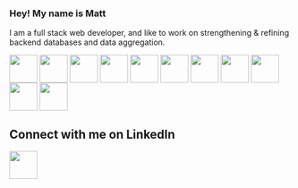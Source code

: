 ### Hey! My name is Matt

I am a full stack web developer, and like to work on strengthening & refining backend databases and data aggregation. 



<a href="URL_REDIRECT" target="blank"><img align="center" src="https://cdn-icons-png.flaticon.com/512/5968/5968350.png" height="50" /></a>
<a href="URL_REDIRECT" target="blank"><img align="center" src="https://img.icons8.com/color/256/javascript.png" height="50" /></a>
<a href="URL_REDIRECT" target="blank"><img align="center" src="https://upload.wikimedia.org/wikipedia/commons/d/d3/React_Native.png" height="50" /></a>
<a href="URL_REDIRECT" target="blank"><img align="center" src="https://upload.wikimedia.org/wikipedia/commons/thumb/3/3c/Flask_logo.svg/640px-Flask_logo.svg.png" height="50" /></a>
<a href="URL_REDIRECT" target="blank"><img align="center" src="https://upload.wikimedia.org/wikipedia/commons/thumb/d/d9/Node.js_logo.svg/640px-Node.js_logo.svg.png" height="50" /></a>
<a href="URL_REDIRECT" target="blank"><img align="center" src="https://img.icons8.com/dusk/256/postman-api.png" height="50" /></a>
<a href="URL_REDIRECT" target="blank"><img align="center" src="https://img.icons8.com/color/256/postgreesql.png" height="50" /></a>
<a href="URL_REDIRECT" target="blank"><img align="center" src="https://img.icons8.com/color/256/heroku.png" height="50" /></a>
<a href="URL_REDIRECT" target="blank"><img align="center" src="https://img.icons8.com/color/256/amazon-web-services.png" height="50" /></a>
<a href="URL_REDIRECT" target="blank"><img align="center" src="https://img.icons8.com/color/256/html-filetype.png" height="50" /></a>
<a href="URL_REDIRECT" target="blank"><img align="center" src="https://img.icons8.com/fluency/256/css3.png" height="50" /></a>


<h2>Connect with me on LinkedIn</h2>
<a href="https://www.linkedin.com/in/matthew-i-gates/" target="blank"><img align="center" src="https://www.drupal.org/files/project-images/linkedin_circle_logo.png" height="50" /></a>
